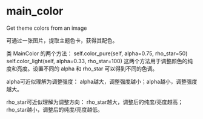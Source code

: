 # main_color
Get theme colors from an image

可通过一张图片，提取主题色卡，获得其配色。

类 MainColor 的两个方法：
self.color_pure(self, alpha=0.75, rho_star=50)
self.color_light(self, alpha=0.33, rho_star=100)
这两个方法用于调整颜色的纯度和亮度。设置不同的 alpha 和 rho_star 可以得到不同的色调。

alpha可近似理解为调整强度：
alpha越大，调整强度越小；alpha越小，调整强度越大。

rho_star可近似理解为调整方向：
rho_star越大，调整后的纯度/亮度越高；rho_star越小，调整后的纯度/亮度越低。



